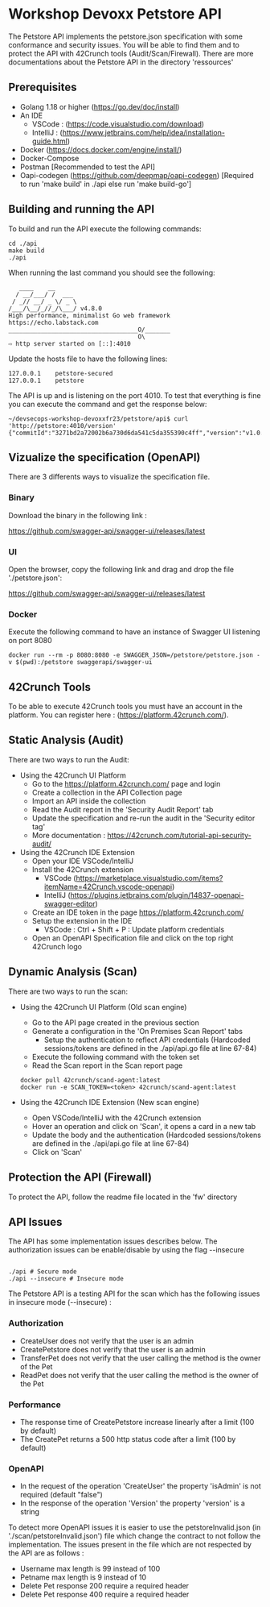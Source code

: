 # Workshop Devoxx Petstore API

The Petstore API implements the petstore.json specification with some conformance and security issues. You will be able to find them and to protect the API with 42Crunch tools (Audit/Scan/Firewall). There are more documentations about the Petstore API in the directory 'ressources'


## Prerequisites

- Golang 1.18 or higher (https://go.dev/doc/install)
- An IDE
    - VSCode : (https://code.visualstudio.com/download)
    - IntelliJ : (https://www.jetbrains.com/help/idea/installation-guide.html)
- Docker (https://docs.docker.com/engine/install/)
- Docker-Compose 
- Postman [Recommended to test the API]
- Oapi-codegen (https://github.com/deepmap/oapi-codegen) [Required to run 'make build' in ./api else run 'make build-go']

## Building and running the API

To build and run the API execute the following commands: 

```
cd ./api
make build
./api
```

When running the last command you should see the following: 

```
   ____    __
  / __/___/ /  ___
 / _// __/ _ \/ _ \
/___/\__/_//_/\___/ v4.8.0
High performance, minimalist Go web framework
https://echo.labstack.com
____________________________________O/_______
                                    O\
⇨ http server started on [::]:4010

```

Update the hosts file to have the following lines: 

```
127.0.0.1    petstore-secured
127.0.0.1    petstore
```

The API is up and is listening on the port 4010. To test that everything is fine you can execute the command and get the response below: 

```
~/devsecops-workshop-devoxxfr23/petstore/api$ curl 'http://petstore:4010/version'
{"commitId":"3271bd2a72002b6a730d6da541c5da355390c4ff","version":"v1.0.0"}

```


## Vizualize the specification (OpenAPI)

There are 3 differents ways to visualize the specification file.

### Binary

Download the binary in the following link :

https://github.com/swagger-api/swagger-ui/releases/latest

### UI 

Open the browser, copy the following link and drag and drop the file './petstore.json': 

https://github.com/swagger-api/swagger-ui/releases/latest


### Docker 

Execute the following command to have an instance of Swagger UI listening on port 8080

```
docker run --rm -p 8080:8080 -e SWAGGER_JSON=/petstore/petstore.json -v $(pwd):/petstore swaggerapi/swagger-ui
```

## 42Crunch Tools 

To be able to execute 42Crunch tools you must have an account in the platform. You can register here : (https://platform.42crunch.com/).

## Static Analysis (Audit)

There are two ways to run the Audit: 

- Using the 42Crunch UI Platform
    - Go to the https://platform.42crunch.com/ page and login
    - Create a collection in the API Collection page
    - Import an API inside the collection
    - Read the Audit report in the 'Security Audit Report' tab
    - Update the specification and re-run the audit in the 'Security editor tag'
    - More documentation : https://42crunch.com/tutorial-api-security-audit/
- Using the 42Crunch IDE Extension 
    - Open your IDE VSCode/IntelliJ
    - Install the 42Crunch extension
        - VSCode (https://marketplace.visualstudio.com/items?itemName=42Crunch.vscode-openapi)
        - IntelliJ (https://plugins.jetbrains.com/plugin/14837-openapi-swagger-editor)
    - Create an IDE token in the page https://platform.42crunch.com/
    - Setup the extension in the IDE 
        - VSCode : Ctrl + Shift + P : Update platform credentials
    - Open an OpenAPI Specification file and click on the top right 42Crunch logo

## Dynamic Analysis (Scan)

There are two ways to run the scan: 

- Using the 42Crunch UI Platform (Old scan engine) 
    - Go to the API page created in the previous section
    - Generate a configuration in the 'On Premises Scan Report' tabs
        - Setup the authentication to reflect API credentials (Hardcoded sessions/tokens are defined in the ./api/api.go file at line 67-84)
    - Execute the following command with the token set
    - Read the Scan report in the Scan report page 
    ```
    docker pull 42crunch/scand-agent:latest
    docker run -e SCAN_TOKEN=<token> 42crunch/scand-agent:latest
    ```

- Using the 42Crunch IDE Extension (New scan engine) 
   - Open VSCode/IntelliJ with the 42Crunch extension
   - Hover an operation and click on 'Scan', it opens a card in a new tab
   - Update the body and the authentication (Hardcoded sessions/tokens are defined in the ./api/api.go file at line 67-84)
   - Click on 'Scan'


## Protection the API (Firewall)

To protect the API, follow the readme file located in the 'fw' directory


## API Issues

The API has some implementation issues describes below. The authorization issues can be enable/disable by using the flag --insecure 

```

./api # Secure mode
./api --insecure # Insecure mode

```

The Petstore API is a testing API for the scan which has the following issues in insecure mode (--insecure) : 

### Authorization 
- CreateUser does not verify that the user is an admin
- CreatePetstore does not verify that the user is an admin
- TransferPet does not verify that the user calling the method is the owner of the Pet 
- ReadPet does not verify that the user calling the method is the owner of the Pet 

### Performance
- The response time of CreatePetstore increase linearly after a limit (100 by default)
- The CreatePet returns a 500 http status code after a limit (100 by default) 

### OpenAPI

- In the request of the operation 'CreateUser' the property 'isAdmin' is not required (default "false")
- In the response of the operation 'Version' the property 'version' is a string

To detect more OpenAPI issues it is easier to use the petstoreInvalid.json (in './scan/petstoreInvalid.json') file which change the contract to not follow the implementation. The issues present in the file which are not respected by the API are as follows : 
- Username max length is 99 instead of 100
- Petname max length is  9 instead of 10
- Delete Pet response 200 require a required header
- Delete Pet response 400 require a required header
